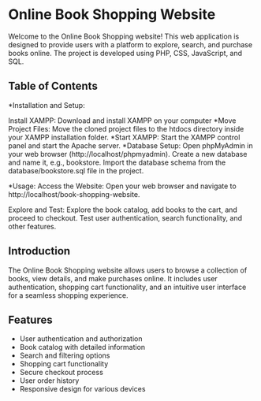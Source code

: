 # Online Book Shopping Website

Welcome to the Online Book Shopping website! This web application is designed to provide users with a platform to explore, search, and purchase books online. The project is developed using PHP, CSS, JavaScript, and SQL.

## Table of Contents

*Installation and Setup:

Install XAMPP: Download and install XAMPP on your computer
*Move Project Files: Move the cloned project files to the htdocs directory inside your XAMPP installation folder.
*Start XAMPP: Start the XAMPP control panel and start the Apache server.
*Database Setup: Open phpMyAdmin in your web browser (http://localhost/phpmyadmin).
Create a new database and name it, e.g., bookstore.
Import the database schema from the database/bookstore.sql file in the project.

*Usage:
Access the Website: Open your web browser and navigate to http://localhost/book-shopping-website.

Explore and Test: Explore the book catalog, add books to the cart, and proceed to checkout.
Test user authentication, search functionality, and other features.

## Introduction

The Online Book Shopping website allows users to browse a collection of books, view details, and make purchases online. It includes user authentication, shopping cart functionality, and an intuitive user interface for a seamless shopping experience.

## Features

- User authentication and authorization
- Book catalog with detailed information
- Search and filtering options
- Shopping cart functionality
- Secure checkout process
- User order history
- Responsive design for various devices


